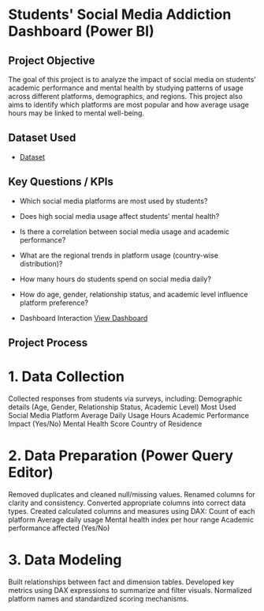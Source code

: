 # Students' Social Media Addiction Dashboard (Power BI)
## Project Objective
The goal of this project is to analyze the impact of social media on students' academic performance and mental health by studying patterns of usage across different platforms, demographics, and regions. This project also aims to identify which platforms are most popular and how average usage hours may be linked to mental well-being.

## Dataset Used
- <a href="https://github.com/harshadd31/Data-Analysis-Dashboard/blob/main/Students%20Social%20Media%20Addictionn.xlsx">Dataset</a>

## Key Questions / KPIs

- Which social media platforms are most used by students?

- Does high social media usage affect students’ mental health?

- Is there a correlation between social media usage and academic performance?

- What are the regional trends in platform usage (country-wise distribution)?

- How many hours do students spend on social media daily?

- How do age, gender, relationship status, and academic level influence platform preference?

- Dashboard Interaction <a href="https://github.com/harshadd31/Data-Analysis-Dashboard/blob/main/social%20media%20.png">View Dashboard</a>

## Project Process
# 1. Data Collection
Collected responses from students via surveys, including:
Demographic details (Age, Gender, Relationship Status, Academic Level)
Most Used Social Media Platform
Average Daily Usage Hours
Academic Performance Impact (Yes/No)
Mental Health Score
Country of Residence

# 2. Data Preparation (Power Query Editor)
Removed duplicates and cleaned null/missing values.
Renamed columns for clarity and consistency.
Converted appropriate columns into correct data types.
Created calculated columns and measures using DAX:
Count of each platform
Average daily usage
Mental health index per hour range
Academic performance affected (Yes/No)

# 3. Data Modeling
Built relationships between fact and dimension tables.
Developed key metrics using DAX expressions to summarize and filter visuals.
Normalized platform names and standardized scoring mechanisms.
